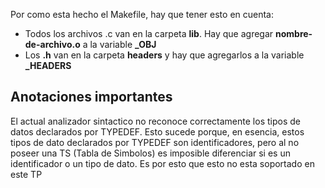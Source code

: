 Por como esta hecho el Makefile, hay que tener esto en cuenta: 
 
- Todos los archivos .c van en la carpeta **lib**. Hay que agregar **nombre-de-archivo.o** a la variable **_OBJ**
- Los **.h** van en la carpeta **headers** y hay que agregarlos a la variable **_HEADERS**

## Anotaciones importantes

El actual analizador sintactico no reconoce correctamente los tipos de datos declarados por TYPEDEF. Esto sucede porque, en esencia, estos tipos de dato declarados por TYPEDEF
son identificadores, pero al no poseer una TS (Tabla de Simbolos) es imposible diferenciar si es un identificador o un tipo de dato. Es por esto que esto no esta soportado en este TP